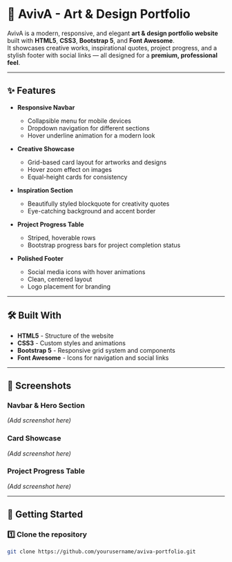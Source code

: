 # 🎨 AvivA - Art & Design Portfolio

AvivA is a modern, responsive, and elegant **art & design portfolio website** built with **HTML5**, **CSS3**, **Bootstrap 5**, and **Font Awesome**.  
It showcases creative works, inspirational quotes, project progress, and a stylish footer with social links — all designed for a **premium, professional feel**.

---

## ✨ Features

- **Responsive Navbar**
  - Collapsible menu for mobile devices
  - Dropdown navigation for different sections
  - Hover underline animation for a modern look

- **Creative Showcase**
  - Grid-based card layout for artworks and designs
  - Hover zoom effect on images
  - Equal-height cards for consistency

- **Inspiration Section**
  - Beautifully styled blockquote for creativity quotes
  - Eye-catching background and accent border

- **Project Progress Table**
  - Striped, hoverable rows
  - Bootstrap progress bars for project completion status

- **Polished Footer**
  - Social media icons with hover animations
  - Clean, centered layout
  - Logo placement for branding

---

## 🛠️ Built With

- **HTML5** - Structure of the website
- **CSS3** - Custom styles and animations
- **Bootstrap 5** - Responsive grid system and components
- **Font Awesome** - Icons for navigation and social links

---

## 📸 Screenshots

### Navbar & Hero Section
*(Add screenshot here)*

### Card Showcase
*(Add screenshot here)*

### Project Progress Table
*(Add screenshot here)*

---

## 🚀 Getting Started

### 1️⃣ Clone the repository
```bash
git clone https://github.com/yourusername/aviva-portfolio.git
